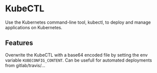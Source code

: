 # KubeCTL

Use the Kubernetes command-line tool, kubectl, to deploy and manage applications on Kubernetes.

## Features

Overwrite the KubeCTL with a base64 encoded file by setting the env variable `KUBECONFIG_CONTENT`. Can be usefull for automated deployments from gitlab/travis/...
